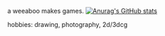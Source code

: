 a weeaboo makes games.
[![Anurag's GitHub stats](https://github-readme-stats.vercel.app/api?username=amk3y&theme=dark)](https://github.com/anuraghazra/github-readme-stats)

hobbies: drawing, photography, 2d/3dcg
